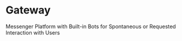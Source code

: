 # Gateway
Messenger Platform with Built-in Bots for Spontaneous or Requested Interaction with Users
